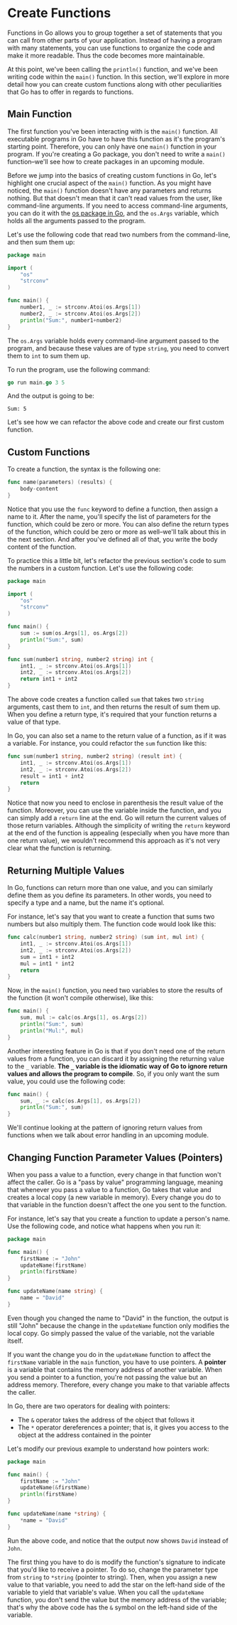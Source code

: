 # Create Functions

Functions in Go allows you to group together a set of statements that you can call from other parts of your application. Instead of having a program with many statements, you can use functions to organize the code and make it more readable. Thus the code becomes more maintainable.

At this point, we've been calling the `println()` function, and we've been writing code within the `main()` function. In this section, we'll explore in more detail how you can create custom functions along with other peculiarities that Go has to offer in regards to functions.

## Main Function

The first function you've been interacting with is the `main()` function. All executable programs in Go have to have this function as it's the program's starting point. Therefore, you can only have one `main()` function in your program. If you're creating a Go package, you don't need to write a `main()` function–we'll see how to create packages in an upcoming module.

Before we jump into the basics of creating custom functions in Go, let's highlight one crucial aspect of the `main()` function. As you might have noticed, the `main()` function doesn't have any parameters and returns nothing. But that doesn't mean that it can't read values from the user, like command-line arguments. If you need to access command-line arguments, you can do it with the [os package in Go](https://golang.org/pkg/os/), and the `os.Args` variable, which holds all the arguments passed to the program.

Let's use the following code that read two numbers from the command-line, and then sum them up:

```go
package main

import (
    "os"
    "strconv"
)

func main() {
    number1, _ := strconv.Atoi(os.Args[1])
    number2, _ := strconv.Atoi(os.Args[2])
    println("Sum:", number1+number2)
}
```

The `os.Args` variable holds every command-line argument passed to the program, and because these values are of type `string`, you need to convert them to `int` to sum them up.

To run the program, use the following command:

```go
go run main.go 3 5
```

And the output is going to be:

```output
Sum: 5
```

Let's see how we can refactor the above code and create our first custom function.

## Custom Functions

To create a function, the syntax is the following one:

```go
func name(parameters) (results) {
    body-content
}
```

Notice that you use the `func` keyword to define a function, then assign a name to it. After the name, you'll specify the list of parameters for the function, which could be zero or more. You can also define the return types of the function, which could be zero or more as well–we'll talk about this in the next section. And after you've defined all of that, you write the body content of the function.

To practice this a little bit, let's refactor the previous section's code to sum the numbers in a custom function. Let's use the following code:

```go
package main

import (
    "os"
    "strconv"
)

func main() {
    sum := sum(os.Args[1], os.Args[2])
    println("Sum:", sum)
}

func sum(number1 string, number2 string) int {
    int1, _ := strconv.Atoi(os.Args[1])
    int2, _ := strconv.Atoi(os.Args[2])
    return int1 + int2
}
```

The above code creates a function called `sum` that takes two `string` arguments, cast them to `int`, and then returns the result of sum them up. When you define a return type, it's required that your function returns a value of that type.

In Go, you can also set a name to the return value of a function, as if it was a variable. For instance, you could refactor the `sum` function like this:

```go
func sum(number1 string, number2 string) (result int) {
    int1, _ := strconv.Atoi(os.Args[1])
    int2, _ := strconv.Atoi(os.Args[2])
    result = int1 + int2
    return
}
```

Notice that now you need to enclose in parenthesis the result value of the function. Moreover, you can use the variable inside the function, and you can simply add a `return` line at the end. Go will return the current values of those return variables. Although the simplicity of writing the `return` keyword at the end of the function is appealing (especially when you have more than one return value), we wouldn't recommend this approach as it's not very clear what the function is returning.

## Returning Multiple Values

In Go, functions can return more than one value, and you can similarly define them as you define its parameters. In other words, you need to specify a type and a name, but the name it's optional.

For instance, let's say that you want to create a function that sums two numbers but also multiply them. The function code would look like this:

```go
func calc(number1 string, number2 string) (sum int, mul int) {
    int1, _ := strconv.Atoi(os.Args[1])
    int2, _ := strconv.Atoi(os.Args[2])
    sum = int1 + int2
    mul = int1 * int2
    return
}
```

Now, in the `main()` function, you need two variables to store the results of the function (it won't compile otherwise), like this:

```go
func main() {
    sum, mul := calc(os.Args[1], os.Args[2])
    println("Sum:", sum)
    println("Mul:", mul)
}
```

Another interesting feature in Go is that if you don't need one of the return values from a function, you can discard it by assigning the returning value to the `_` variable. **The `_` variable is the idiomatic way of Go to ignore return values and allows the program to compile**. So, if you only want the sum value, you could use the following code:

```go
func main() {
    sum, _ := calc(os.Args[1], os.Args[2])
    println("Sum:", sum)
}
```

We'll continue looking at the pattern of ignoring return values from functions when we talk about error handling in an upcoming module.

## Changing Function Parameter Values (Pointers)

When you pass a value to a function, every change in that function won't affect the caller. Go is a "pass by value" programming language, meaning that whenever you pass a value to a function, Go takes that value and creates a local copy (a new variable in memory). Every change you do to that variable in the function doesn't affect the one you sent to the function.

For instance, let's say that you create a function to update a person's name. Use the following code, and notice what happens when you run it:

```go
package main

func main() {
    firstName := "John"
    updateName(firstName)
    println(firstName)
}

func updateName(name string) {
    name = "David"
}
```

Even though you changed the name to "David" in the function, the output is still "John" because the change in the `updateName` function only modifies the local copy. Go simply passed the value of the variable, not the variable itself.

If you want the change you do in the `updateName` function to affect the `firstName` variable in the `main` function, you have to use pointers. A **pointer** is a variable that contains the memory address of another variable. When you send a pointer to a function, you're not passing the value but an address memory. Therefore, every change you make to that variable affects the caller.

In Go, there are two operators for dealing with pointers:

- The `&` operator takes the address of the object that follows it
- The `*` operator dereferences a pointer; that is, it gives you access to the object at the address contained in the pointer

Let's modify our previous example to understand how pointers work:

```go
package main

func main() {
    firstName := "John"
    updateName(&firstName)
    println(firstName)
}

func updateName(name *string) {
    *name = "David"
}
```

Run the above code, and notice that the output now shows `David` instead of `John`.

The first thing you have to do is modify the function's signature to indicate that you'd like to receive a pointer. To do so, change the parameter type from `string` to `*string` (pointer to string). Then, when you assign a new value to that variable, you need to add the star on the left-hand side of the variable to yield that variable's value. When you call the `updateName` function, you don't send the value but the memory address of the variable; that's why the above code has the `&` symbol on the left-hand side of the variable.